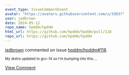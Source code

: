 ```yaml
---
event_type: IssueCommentEvent
avatar: "https://avatars.githubusercontent.com/u/3303?"
user: jedbrown
date: 2024-05-12
repo_name: hpddm/hpddm
html_url: https://github.com/hpddm/hpddm/pull/118
repo_url: https://github.com/hpddm/hpddm
---
```


<a href='https://github.com/jedbrown' target='_blank'>jedbrown</a> commented on issue <a href='https://github.com/hpddm/hpddm/pull/118' target='_blank'>hpddm/hpddm#118</a>.

<small>My distro updated to gcc-14 so I'm bumping into this....</small>

<a href='https://github.com/hpddm/hpddm/pull/118' target='_blank'>View Comment</a>